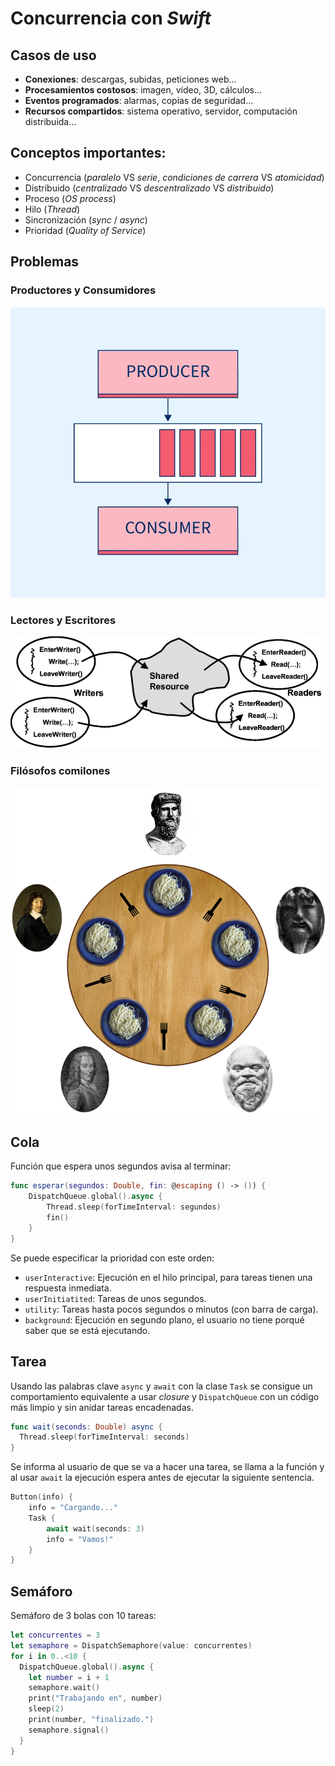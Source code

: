 # Concurrencia con *Swift*
## Casos de uso
- **Conexiones**: descargas, subidas, peticiones web...
- **Procesamientos costosos**: imagen, vídeo, 3D, cálculos...
- **Eventos programados**: alarmas, copias de seguridad...
- **Recursos compartidos**: sistema operativo, servidor, computación distribuida...

## Conceptos importantes:
- Concurrencia (*paralelo* VS *serie*, *condiciones de carrera* VS *atomicidad*)
- Distribuido (*centralizado* VS *descentralizado* VS *distribuido*)
- Proceso (*OS process*)
- Hilo (*Thread*)
- Sincronización (*sync* / *async*)
- Prioridad (*Quality of Service*)
## Problemas
### Productores y Consumidores
![](producer-consumer.png)
### Lectores y Escritores
![](reader-writer.png)
### Filósofos comilones
![](dining-philosophers.png)
## Cola
Función que espera unos segundos avisa al terminar:
```swift
func esperar(segundos: Double, fin: @escaping () -> ()) {
	DispatchQueue.global().async {
		Thread.sleep(forTimeInterval: segundos)
		fin()
	}
}
```
Se puede especificar la prioridad con este orden:
- `userInteractive`: Ejecución en el hilo principal, para tareas tienen una respuesta inmediata.
- `userInitiatited`: Tareas de unos segundos.
- `utility`: Tareas hasta pocos segundos o minutos (con barra de carga).
- `background`: Ejecución en segundo plano, el usuario no tiene porqué saber que se está ejecutando.
## Tarea
Usando las palabras clave `async` y `await` con la clase `Task` se consigue un comportamiento equivalente a usar *closure* y `DispatchQueue` con un código más limpio y sin anidar tareas encadenadas.
```swift
func wait(seconds: Double) async {
  Thread.sleep(forTimeInterval: seconds)
}
```
Se informa al usuario de que se va a hacer una tarea, se llama a la función y al usar `await` la ejecución espera antes de ejecutar la siguiente sentencia.
```swift
Button(info) {
	info = "Cargando..."
	Task {
		await wait(seconds: 3)
		info = "Vamos!"
	}
}
```
## Semáforo
Semáforo de 3 bolas con 10 tareas:
```swift
let concurrentes = 3
let semaphore = DispatchSemaphore(value: concurrentes)
for i in 0..<10 {
  DispatchQueue.global().async {
    let number = i + 1
    semaphore.wait()
    print("Trabajando en", number)
    sleep(2)
    print(number, "finalizado.")
    semaphore.signal()
  }
}
```
